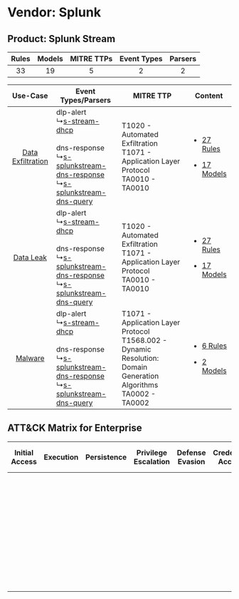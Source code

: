 Vendor: Splunk
==============
Product: Splunk Stream
----------------------
| Rules | Models | MITRE TTPs | Event Types | Parsers |
|:-----:|:------:|:----------:|:-----------:|:-------:|
|  33   |   19   |     5      |      2      |    2    |

|    Use-Case    | Event Types/Parsers    | MITRE TTP    | Content    |
|:----:| ---- | ---- | ---- |
| [Data Exfiltration](../../../UseCases/uc_data_exfiltration.md) |  dlp-alert<br> ↳[s-stream-dhcp](Ps/pC_sstreamdhcp.md)<br><br> dns-response<br> ↳[s-splunkstream-dns-response](Ps/pC_ssplunkstreamdnsresponse.md)<br> ↳[s-splunkstream-dns-query](Ps/pC_ssplunkstreamdnsquery.md)<br> | T1020 - Automated Exfiltration<br>T1071 - Application Layer Protocol<br>TA0010 - TA0010<br>    | [<ul><li>27 Rules</li></ul><ul><li>17 Models</li></ul>](RM/r_m_splunk_splunk_stream_Data_Exfiltration.md) |
|         [Data Leak](../../../UseCases/uc_data_leak.md)         |  dlp-alert<br> ↳[s-stream-dhcp](Ps/pC_sstreamdhcp.md)<br><br> dns-response<br> ↳[s-splunkstream-dns-response](Ps/pC_ssplunkstreamdnsresponse.md)<br> ↳[s-splunkstream-dns-query](Ps/pC_ssplunkstreamdnsquery.md)<br> | T1020 - Automated Exfiltration<br>T1071 - Application Layer Protocol<br>TA0010 - TA0010<br>    | [<ul><li>27 Rules</li></ul><ul><li>17 Models</li></ul>](RM/r_m_splunk_splunk_stream_Data_Leak.md)         |
|    [Malware](../../../UseCases/uc_malware.md)    |  dlp-alert<br> ↳[s-stream-dhcp](Ps/pC_sstreamdhcp.md)<br><br> dns-response<br> ↳[s-splunkstream-dns-response](Ps/pC_ssplunkstreamdnsresponse.md)<br> ↳[s-splunkstream-dns-query](Ps/pC_ssplunkstreamdnsquery.md)<br> | T1071 - Application Layer Protocol<br>T1568.002 - Dynamic Resolution: Domain Generation Algorithms<br>TA0002 - TA0002<br> | [<ul><li>6 Rules</li></ul><ul><li>2 Models</li></ul>](RM/r_m_splunk_splunk_stream_Malware.md)    |

ATT&CK Matrix for Enterprise
----------------------------
| Initial Access | Execution | Persistence | Privilege Escalation | Defense Evasion | Credential Access | Discovery | Lateral Movement | Collection | Command and Control                                                                                                                                                                                                                                             | Exfiltration                                                                | Impact |
| -------------- | --------- | ----------- | -------------------- | --------------- | ----------------- | --------- | ---------------- | ---------- | --------------------------------------------------------------------------------------------------------------------------------------------------------------------------------------------------------------------------------------------------------------- | --------------------------------------------------------------------------- | ------ |
|                |           |             |                      |                 |                   |           |                  |            | [Dynamic Resolution](https://attack.mitre.org/techniques/T1568)<br><br>[Dynamic Resolution: Domain Generation Algorithms](https://attack.mitre.org/techniques/T1568/002)<br><br>[Application Layer Protocol](https://attack.mitre.org/techniques/T1071)<br><br> | [Automated Exfiltration](https://attack.mitre.org/techniques/T1020)<br><br> |        |